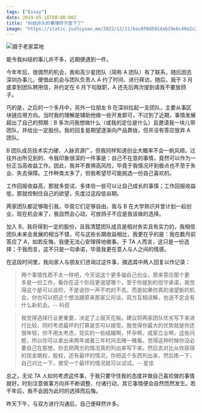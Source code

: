 ```yaml
---
tags: ["Essay"]
date: 2019-05-16T08:00:00Z
title: "纠结许久的事情终于放下了"
image: "https://static.juzhiyuan.me/2022/12/11/bac0f0d591dab19e6c49e2c2647ba26a.png?format=webp"
---
```


![摄于老家菜地](https://user-images.githubusercontent.com/2106987/155452671-ac58397c-7c8c-41a5-9e70-ab01581646fd.png)

能令我纠结的事儿并不多，近期便遇到一件。

今年年后，很偶然的机会，我和高少星团队（简称 A 团队）有了联系，随后因去深圳办事儿，便借此机会与团队负责人 A 约了时间、进行拜访。随后，我于 3 月底拿到团队聘用信，并约定在 6 月下旬就职，A 还先后两次提到请我不要放鸽子。

巧的是，之后的一个多月中，另外一位朋友 B 在深圳拉起一支团队，主要从事区块链应用方向。当时我的理解是辅助他做一些开发即可，不过到了近期，事情发展超出了自己的预期：B 多次问我想做什么（或我的定位是什么）且邀请我一块儿带团队，并给出一定股份。我的回复是期望逐渐向产品靠拢，但并没有答应放弃 A 团队。

B 团队成员技术实力硬、人脉资源广，但我同样知道创业大概率不会一帆风顺。过往外出所见到的、令我印象很深的一件事是：自己不在意的事情，竟然可以作为一份正当高收益工作。因此，我并不畏惧高风险，毕竟于我情况坏到极点也不至于失业、失去保障。工作种类太多了，但我希望尽可能挑选一份自己喜欢的。

工作回报收益高，那就多尝试、多体验一些可以让自己成长的事情；工作回报收益低，那就控制住自己的欲望，先度过这段低谷期。

两家团队都足够吸引我，毕竟它们足够自由。我与 B 在大学熟识并曾计划一起创业，现在机会来了，我自然会心动，可放鸽子不应是我该做的选择。

加入 B，我将得到一定的股份，且我清楚团队成员是相对务实且有实力的，我相信团队未来会发展的相当不错，可与这些长期收益相比，我更在乎的是：我在数月前答应了 A，如若反悔，我便无法心安理得地做事。于 TA 人而言，这只是一份选择；于我而言，这不只是一句承诺，毕竟我更在意人与人之间的情感。

在这段时间里，我向家人与朋友们咨询过这件事，摘选其中两人回复以作记录：

> 两个事情性质不太一样吧，今天说这个更多偏自己创业，原来答应那个更 多是一份工作，看你在这个阶段更渴望哪个，至于你提到的信守承诺，我觉得这个是可以谈的，不是说你一声不吭的不去，而是如果你真的渴望新的机会，你也可以把这个想法跟原来那家公司谈，双方互相谅解，也说不定会有什么新机会。-- 科叔

> 我觉得选择行业更重要，决定了上层天花板。建议将两家团队优劣写下来进行比较，同时考虑最坏的打算是否可以接受。我觉得你最大的优势就是你还很年轻，你不用太考虑，现实的一些结婚啊，怀孕啊，成家立业啊，这些问题，所以你可以拿出来两年或者三年时间去赌一赌看。觉得这种时候你没必要自己在那想，你去把两方的情况真的列出来写下来，然后去对比从你获得的现金期权，股权，还有最坏的情况，你把这个东西列出来，然后练一下，自己对比一下，接受一个最坏的情况就可以试试。-- 星佳

总之，无论 TA 人如何考虑这件事，于我只要守住我的态度并做自己喜欢做的事情就好。时刻注意做事方向并不断调整、付诸行动，其它事情便会自然而然发生。若干年后，我不会因为此时的选择而后悔。

昨天下午，与双方进行沟通后，自己便释然许多。

